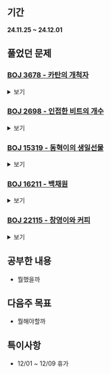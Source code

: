 ## 기간
**24.11.25 ~ 24.12.01**

## 풀었던 문제

### [BOJ 3678 - 카탄의 개척자](https://www.acmicpc.net/problem/3678)
<details>
<summary>보기</summary> 

- 정보
    - Tier: GoldⅠ
    - Tag: implementation

- 타임라인
    - Problem Open: 11/24 22:40
    - Tag Open: 11/25 07:20
    - Solve: --/-- --:--

- 풀이
    - 깡으로 해보는중

- 회고
    - 시뮬레이션 / 구현인 점 짐작은 하고 있었지만, 직접 태그를 확인해보고는 경악했다.
    - 시간이 오래 걸릴 것 같아 이번주 까지 푸는걸 목표로 잡고 임시적으로 유기
 
- 코드
  - ```cpp
    코드
    ```

</details>

### [BOJ 2698 - 인접한 비트의 개수](https://www.acmicpc.net/problem/2698)
<details>
<summary>보기</summary> 

- 정보
    - Tier: GoldⅣ
    - Tag: DP

- 타임라인
    - Problem Open: 11/25 22:10
    - Tag Open: 11/25 22:30
    - Solve: 11/25 23:01

- 풀이
    - $DP[i][N][K] =$ 첫 비트가 $i$이고, 크기가 $N$, 인접 비트의 개수가 $K$인 수열의 개수 $i \in \lbrace0, 1\rbrace$
    - <img src="http://latex.codecogs.com/png.latex?\dpi{110}\bg_white 
          \begin{cases}
          DP[i][N][K] = DP[i-1][N-1][K] + DP[i][N-1][K-1] & i=1 \\
          DP[i][N][K] = DP[i][N-1][K] + DP[i+1][N-1][K] & i=0
          \end{cases}
          "/>
    - 기저사례: $DP[0][1][0] = DP[1][1][0] = 1$

- 회고
    - 점화식 구현에서 애를 먹었다. 최적화 문제가 아닌 새로운 유형의 DP 문제로 잘 연구해서 쿼리에 추가하기
    - [바텀업 방식 코드](https://www.acmicpc.net/source/79130749)
 
- 코드
  - ```cpp
    #include <iostream>
    #include <vector>
    
    using namespace std;
    
    vector <vector <int>> bit0DP(101, vector <int> (101, -1));
    vector <vector <int>> bit1DP(101, vector <int> (101, -1));
    
    int get0BitDP(int N, int K);
    int get1BitDP(int N, int K);
    
    int get0BitDP(int N, int K) {
        if (N <= K) return 0;
    
        if (bit0DP[N][K] == -1) {
            bit0DP[N][K] = get0BitDP(N - 1, K) + get1BitDP(N - 1, K);
        }
        return bit0DP[N][K];
    }
    
    int get1BitDP(int N, int K) {
        if (N <= K) return 0;
    
        if (bit1DP[N][K] == -1) {
            bit1DP[N][K] = get0BitDP(N - 1, K) + get1BitDP(N - 1, K - 1);
        }
        return bit1DP[N][K];
    }
    int main() {
        ios_base::sync_with_stdio(false);
        cin.tie(NULL); cout.tie(NULL);
    
        int tc;
        cin >> tc;
    
        bit0DP[1][0] = 1;
        bit1DP[1][0] = 1;
    
        int N, K;
        while (tc--) {
            cin >> N >> K;
            cout << get0BitDP(N, K) + get1BitDP(N, K) << '\n';
        }
        return 0;
    }
    ```

</details>

### [BOJ 15319 - 동혁이의 생일선물](https://www.acmicpc.net/problem/15319)
<details>
<summary>보기</summary> 

- 정보
    - Tier: GoldⅣ
    - Tag: Divide_and_Conquer

- 타임라인
    - Problem Open: 11/26 22:00
    - Tag Open: --/-- --:--
    - Solve: 11/26 23:28

- 풀이
    - $n^m + n^{m-1} + n^{m-2} + \dots + 1 < n^{m+1} (n \ge 2)$
    - 이를 숙지하여 오름차순 나열하여 관찰
    - $i = max(j | 2^j - 1 < k) + 1$라고 할 때 아래와 같음
    - <img src="http://latex.codecogs.com/png.latex?\dpi{110}\bg_white 
          f(x, k) = 
          \begin{cases}
          x^{i-1} + f(x, k-2^{i-1}) & k > 0 \\
          0 & k \le 0
          \end{cases}
          "/>
    - 이를 재귀함수로 구현

- 회고
    - 나는 여전히 멍청하다는 것을 깨닫게 해준 문제
    - 구현 식을 세우고, 이를 어떻게 구현할 것인지 까지 확실히 해두기
    - [mod 연산의 특징](https://developer-mac.tistory.com/84) 제대로 숙지 (제발..)
    - [깔끔한 풀이](https://www.acmicpc.net/source/78800490): 오름차순 나열했을 때 $k$를 2진수로 하여 i번째 비트가 켜져있으면 $ans = ans + n^i$
 
- 코드
  - ```cpp
    #include <iostream>

    #define MOD 1000000007
    
    using namespace std;
    
    long long pow(int n, int i) {
        long long result = 1;
        while(i--) {
            result = ((result % MOD) * (n % MOD)) % MOD;
        }
        return result;
    }
    
    long long getNum(int x, int k) {
        if (k <= 0) return 0;
    
        long long i = 1;
        while ((1 << i) - 1 < k) {
            i++;
        }
    
        return (pow(x, i-1) + getNum(x, k - (1 << (i-1)))) % MOD;
    }
    
    int main() {
        long long n, x, k, ans;;
        ans = 0;
    
        cin >> n;
        while (n--) {
            cin >> x >> k;
            ans += getNum(x, k);
            ans %= MOD;
        }
    
        cout << ans;
        return 0;
    }
    ```

</details>

### [BOJ 16211 - 백채원](https://www.acmicpc.net/problem/16211)
<details>
<summary>보기</summary> 

- 정보
    - Tier: GoldⅡ
    - Tag: Dijkstra

- 타임라인
    - Problem Open: 11/27 12:00
    - Tag Open: --/-- --:--
    - Solve: 11/27 21:37

- 풀이
    - 다익스트라에서 출발점을 여러 부분으로 하여 변형하여 풀이 (코드 참조)

- 회고
    - 실풀이 대략 80분
    - 열심히 연습하자.
 
- 코드
  - ```cpp
    #include <iostream>
    #include <algorithm>
    #include <vector>
    #include <queue>
    
    #define INF 1e9 * 2 + 1
    
    using namespace std;
    typedef long long ll;
    
    int N, M, K;
    vector <vector <pair <int, int>>> graph;
    vector <ll> runawayDist;
    vector <ll> chaserDist;
    
    void dijkstra(vector <ll> &dist) {
        priority_queue <pair <ll, int>> pq;
        for (int i = 0; i < int(dist.size()); i++) {
            if (dist[i] == 0) {
                pq.push({0, i});
            }
        }
    
        while(!pq.empty()) {
            int s = pq.size();
    
            for (int i = 0; i < s; i++) {
                int curNode = pq.top().second;
                ll curDist = -pq.top().first;
                pq.pop();
    
                for (auto &nxt : graph[curNode]) {
                    int nxtNode = nxt.second;
                    ll nxtDist = curDist + nxt.first;
                    if (nxtDist < dist[nxtNode]) {
                        dist[nxtNode] = nxtDist;
                        pq.push({-nxtDist, nxtNode});
                    }
                }
            }
        }
    }
    
    int main() {
        // fastIO
        ios_base::sync_with_stdio(false);
        cin.tie(NULL); cout.tie(NULL);
    
        // init && input
        cin >> N >> M >> K;
    
        graph.resize(N + 1);
        runawayDist.resize(N + 1, INF);
        chaserDist.resize(N + 1, INF);
    
        int u, v, w;
        for (int i = 0; i < M; i++) {
            cin >> u >> v >> w;
            graph[u].push_back({w, v});
            graph[v].push_back({w, u});
        }
    
        int p;
        runawayDist[1] = 0;
        for (int i = 0; i < K; i++) {
            cin >> p;
            chaserDist[p] = 0;
        }
    
        // solve
        dijkstra(runawayDist);
        dijkstra(chaserDist);
    
        vector <int> ans;
        for (int i = 2; i <= N; i++) {
            if (runawayDist[i] < chaserDist[i]) {
                ans.push_back(i);
            }
        }
    
        // output
        if (ans.size() == 0) cout << 0;
    
        sort(ans.begin(), ans.end());
        for (auto &n : ans) {
            cout << n << ' ';
        }
    
        return 0;
    }
    ```

</details>

### [BOJ 22115 - 창영이와 커피](https://www.acmicpc.net/problem/22115)
<details>
<summary>보기</summary> 

- 정보
    - Tier: GoldⅡ
    - Tag: DP

- 타임라인
    - Problem Open: 11/27 22:10
    - Tag Open: --/-- --:--
    - Solve: 11/27 22:23

- 풀이
    - 0-1 냅색문제를 알고있다면 쉽게 풀리는 문제

- 회고
    - 익숙한 맛 (영양가는 X)
 
- 코드
  - ```cpp
    #include <iostream>
    #include <vector>
    
    using namespace std;
    
    int main() {
        // fastIO
        ios_base::sync_with_stdio(false);
        cin.tie(NULL); cout.tie(NULL);
    
        // init && input
        int N, K;
        cin >> N >> K;
    
        vector <vector <int>> dp(N + 1, vector <int> (K + 1, 1e9));
        vector <int> coffee(N + 1);
    
        for (int i = 1; i <= N; i++) {
            cin >> coffee[i];
        }
    
        // solve
        dp[0][0] = 0;
        for (int i = 1; i <= N; i++) {
            for (int j = 0; j <= K; j++) {
                if (coffee[i] <= j) {
                    dp[i][j] = min(dp[i - 1][j], dp[i - 1][j - coffee[i]] + 1);
                } else {
                    dp[i][j] = dp[i - 1][j];
                }
            }
        }
    
        // output
        cout << (dp[N][K] != 1e9 ? dp[N][K] : -1);
        return 0;
    }
    ```

</details>

## 공부한 내용
- 뭘했을까

## 다음주 목표
- 뭘해야할까

## 특이사항
- 12/01 ~ 12/09 휴가
